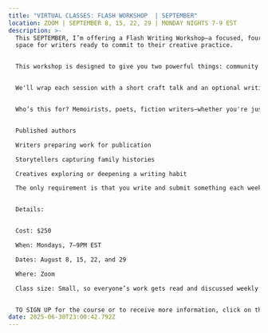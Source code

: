 ```yaml
---
title: "VIRTUAL CLASSES: FLASH WORKSHOP  | SEPTEMBER"
location: ZOOM | SEPTEMBER 8, 15, 22, 29 | MONDAY NIGHTS 7-9 EST
description: >-
  This SEPTEMBER, I’m offering a Flash Writing Workshop—a focused, four-week
  space for writers ready to commit to their creative practice.


  This workshop is designed to give you two powerful things: community and accountability. Each week, your writing will be the heart of our work. You'll submit anything from one paragraph to three pages, and we’ll spend the bulk of class offering thoughtful, supportive feedback on each submission.


  We'll wrap each session with a short craft talk and an optional writing prompt to spark new ideas for the following week. Prompts are there to inspire—but you’re always welcome to follow your own creative path.


  Who’s this for? Memoirists, poets, fiction writers—whether you're just starting out, working on a draft, or returning to a project that’s been calling your name. Past participants have included:


  Published authors

  Writers preparing work for publication

  Storytellers capturing family histories

  Creatives exploring or deepening a writing habit

  The only requirement is that you write and submit something each week.


  Details:


  Cost: $250

  When: Mondays, 7–9PM EST

  Dates: August 8, 15, 22, and 29

  Where: Zoom

  Class size: Small, so everyone’s work gets read and discussed weekly


  TO SIGN UP for the course or to receive more information, click on the CONTACT section of this website and drop me a note.
date: 2025-06-30T23:00:42.792Z
---
```

